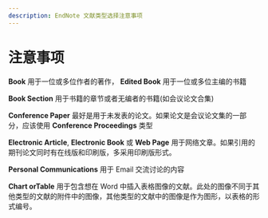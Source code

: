 ```yaml
---
description: EndNote 文献类型选择注意事项
---
```


# 注意事项

**Book** 用于一位或多位作者的著作， **Edited Book** 用于一位或多位主编的书籍

**Book Section** 用于书籍的章节或者无编者的书籍\(如会议论文合集\)

**Conference Paper** 最好是用于未发表的论文。如果论文是会议论文集的一部分，应该使用 **Conference Proceedings** 类型

**Electronic Article**, **Electronic Book** 或 **Web Page** 用于网络文章。如果引用的期刊论文同时有在线版和印刷版，多采用印刷版形式。

**Personal Communications** 用于 Email 交流讨论的内容

**Chart orTable** 用于包含想在 Word 中插入表格图像的文献。此处的图像不同于其他类型的文献的附件中的图像，其他类型的文献中的图像是作为图形，以表格的形式编号。

